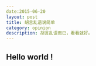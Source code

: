 ```yaml
---
date:2015-06-20
layout: post
title: 胡言乱语说简单
category: opinion
description: 胡言乱语而已，看看就好。
---
```



## Hello world  !
